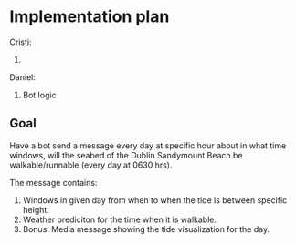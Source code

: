 # Implementation plan 

Cristi:

1. 

Daniel:

1. Bot logic


## Goal

Have a bot send a message every day at specific hour about in what time windows, will the seabed of the Dublin Sandymount Beach be walkable/runnable (every day at 0630 hrs).

The message contains:

1. Windows in given day from when to when the tide is between specific height.
2. Weather prediciton for the time when it is walkable.
3. Bonus: Media message showing the tide visualization for the day.